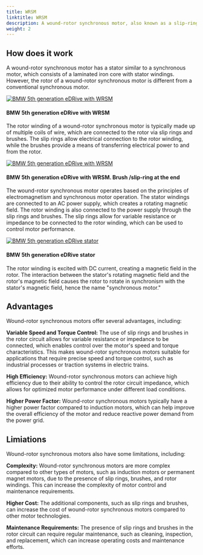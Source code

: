```yaml
---
title: WRSM
linktitle: WRSM
description: A wound-rotor synchronous motor, also known as a slip-ring synchronous motor, is a type of electric motor that combines features of both synchronous motors and wound-rotor induction motors.
weight: 2
---
```

<!-- markdownlint-disable MD033 -->

## How does it work

A wound-rotor synchronous motor has a stator similar to a synchronous motor, which consists of a laminated iron core with stator windings. However, the rotor of a wound-rotor synchronous motor is different from a conventional synchronous motor.

<figur>
    <a href="https://media.evkx.net/multimedia/technology/motors/wrsm/bmw5genedrive_1.jpg">
        <img src="https://media.evkx.net/multimedia/technology/motors/wrsm/bmw5genedrive_1_st.jpg" alt="BMW 5th generation eDRive with WRSM" title="BMW 5th generation eDRive with WRSM">
    </a>
    <figcaption><h4>BMW 5th generation eDRive with WRSM</h4></figcaption>
</figur>

The rotor winding of a wound-rotor synchronous motor is typically made up of multiple coils of wire, which are connected to the rotor via slip rings and brushes. The slip rings allow electrical connection to the rotor winding, while the brushes provide a means of transferring electrical power to and from the rotor.

<figur>
    <a href="https://media.evkx.net/multimedia/technology/motors/wrsm/bmw5genedrive_2.jpg">
        <img src="https://media.evkx.net/multimedia/technology/motors/wrsm/bmw5genedrive_2_st.jpg" alt="BMW 5th generation eDRive with WRSM" title="BMW 5th generation eDRive with WRSM">
    </a>
    <figcaption><h4>BMW 5th generation eDRive with WRSM. Brush /slip-ring at the end</h4></figcaption>
</figur>

The wound-rotor synchronous motor operates based on the principles of electromagnetism and synchronous motor operation. The stator windings are connected to an AC power supply, which creates a rotating magnetic field. The rotor winding is also connected to the power supply through the slip rings and brushes. The slip rings allow for variable resistance or impedance to be connected to the rotor winding, which can be used to control motor performance.

<figur>
    <a href="https://media.evkx.net/multimedia/technology/motors/wrsm/bmw5genedrive_3.jpg">
        <img src="https://media.evkx.net/multimedia/technology/motors/wrsm/bmw5genedrive_3_st.jpg" alt="BMW 5th generation eDRive stator" title="BMW 5th generation eDRive stator">
    </a>
    <figcaption><h4>BMW 5th generation eDRive stator</h4></figcaption>
</figur>

The rotor winding is excited with DC current, creating a magnetic field in the rotor. The interaction between the stator's rotating magnetic field and the rotor's magnetic field causes the rotor to rotate in synchronism with the stator's magnetic field, hence the name "synchronous motor."

## Advantages

Wound-rotor synchronous motors offer several advantages, including:

**Variable Speed and Torque Control:** The use of slip rings and brushes in the rotor circuit allows for variable resistance or impedance to be connected, which enables control over the motor's speed and torque characteristics. This makes wound-rotor synchronous motors suitable for applications that require precise speed and torque control, such as industrial processes or traction systems in electric trains.

**High Efficiency:** Wound-rotor synchronous motors can achieve high efficiency due to their ability to control the rotor circuit impedance, which allows for optimized motor performance under different load conditions.

**Higher Power Factor:** Wound-rotor synchronous motors typically have a higher power factor compared to induction motors, which can help improve the overall efficiency of the motor and reduce reactive power demand from the power grid.

## Limiations

Wound-rotor synchronous motors also have some limitations, including:

**Complexity:** Wound-rotor synchronous motors are more complex compared to other types of motors, such as induction motors or permanent magnet motors, due to the presence of slip rings, brushes, and rotor windings. This can increase the complexity of motor control and maintenance requirements.

**Higher Cost:** The additional components, such as slip rings and brushes, can increase the cost of wound-rotor synchronous motors compared to other motor technologies.

**Maintenance Requirements:** The presence of slip rings and brushes in the rotor circuit can require regular maintenance, such as cleaning, inspection, and replacement, which can increase operating costs and maintenance efforts.

